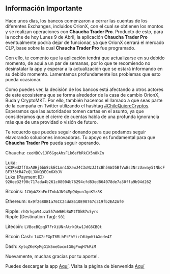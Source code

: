 ## Información Importante


Hace unos días, los bancos comenzaron a cerrar las cuentas de los diferentes Exchanges, incluidos OrionX, con el cual 
se obtienen los montos y se realizan operaciones con **Chaucha Trader Pro**. 
Producto de esto, para la noche de hoy Lunes 9 de Abril, la aplicación **Chaucha Trader Pro** eventualmente podría dejar de funcionar, ya que OrionX cerrará el mercado CLP, base sobre la cual **Chaucha Trader Pro** fue programado.

Con ello, te comento que la aplicación tendrá que actualizarse en su debido momento, de aquí a un par de semanas, por lo que te recomiendo no desinstalar la app y esperar a la actualización que se estará informando en su debido momento.
Lamentamos profundamente los problemas que esto pueda ocasionar.

Como puedes ver, la decisión de los bancos está afectando a otros actores de este ecosistema que se forma alrededor de la casa de cambio OrionX, Buda y CryptoMKT. Por ello, también hacemos el llamado a que seas parte de la campaña en Twitter utilizando el hashtag [#ChileQuiereCryptos](https://twitter.com/search?q=%23ChileQuiereCryptos&src=tyah&lang=es).
Esperamos que las autoridades tomen cartas en el asunto, ya que consideramos que el cierre de cuentas habla de una profunda ignorancia más que de una providad o visión de futuro. 


Te recuerdo que puedes seguir donando para que podamos seguir elavorando soluciones innovadoras. Tu apoyo es fundamental para que **Chaucha Trader Pro** pueda seguir operando.


Chaucha: `ceoNBCv1JF6GgeAhsFLk6efbRkCX5n8kZn`

Luka: `LK3Rwd2ffUxAUHj6bW8zkECLmn1SXawJ4C3oNzJJtcBh5AWJ5BfVwBs3NrzUxway5tNkcFBF333tR47eQLJXNQ3ECm6XbJV`<br>
Luka (Payment ID) `920ee32f90c717ada4b261c08004b76294cfd83ed864078de7a30ffa9b94d262`

Bitcoins: `1CWpA2XnFnfTnbAJN94MpQWyunJgoKYz8K`

Ethereum: `0x9f2688B1a76CC24dA8610E90767c319fb2EA2Af0`

Ripple: `rhQrkgoV4uza557mW6HbBWMtTDkB7u5yrs`<br>
Ripple (Destination Tag): `981`

Litecoin: `LVBocBQpqD7FrXiUNrAtrkQtw1JdG6CBQt`

Bitcoin Cash: `14X2cEXpT6BLhFtFhYizCdUgoKtAXede4Z`

Dash: `XytqZKeKyMgG1k5meGocmtGGgPnqH7kRiM`


Nuevamente, muchas gracias por tu aporte!.


Puedes descargar la app [Aquí](https://play.google.com/store/apps/details?id=com.panterozo.chauchatraderpro).
Visita la página de bienvenida [Aquí](https://github.com/panterozo/Donaciones/blob/master/index_prev.md)


